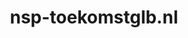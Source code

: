 ---
layout: post
title:  "nsp-toekomstglb.nl"
internal_url:  "/dutchgov/nsp-toekomstglb.nl.html"
categories: dutchgov
---